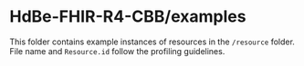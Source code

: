 # HdBe-FHIR-R4-CBB/examples
This folder contains example instances of resources in the `/resource` folder. File name and `Resource.id` follow the profiling guidelines.
